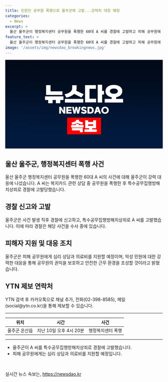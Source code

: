 ```yaml
---
title: 민원인 공무원 폭행으로 울주군에 고발...강력히 대응 예정
categories:
  - News
excerpt: >
  울산 울주군이 행정복지센터 공무원을 폭행한 60대 A 씨를 경찰에 고발하고 피해 공무원에 대한 심리 상담과 의료비를 지원할 예정이라고 밝혔습니다. A 씨는 복지카드 관련 상담 중 공무원을 욕설하며 지팡이를 휘둘렀고, 피해 공무원과 기간제 근로자가 다쳤습니다. 울주군은 특수공무집행방해치상죄로 고발하여 안전한 근무 환경을 조성하겠다고 강력한 대응을 약속했습니다.
feature_text: >
  울산 울주군이 행정복지센터 공무원을 폭행한 60대 A 씨를 경찰에 고발하고 피해 공무원에 대한 심리 상담과 의료비를 지원할 예정이라고 밝혔습니다. A 씨는 복지카드 관련 상담 중 공무원을 욕설하며 지팡이를 휘둘렀고, 피해 공무원과 기간제 근로자가 다쳤습니다. 울주군은 특수공무집행방해치상죄로 고발하여 안전한 근무 환경을 조성하겠다고 강력한 대응을 약속했습니다.
image: '/assets/img/newsdao_breakingnews.jpg'
---
```


<p><img src="/assets/img/newsdao_breakingnews.jpg" alt="pcversion 속보" /></p>

<h2 data-ke-size="size26">울산 울주군, 행정복지센터 폭행 사건</h2>

<p data-ke-size="size16">울산 울주군 행정복지센터 공무원을 폭행한 60대 A 씨의 사건에 대해 울주군이 강력 대응에 나섰습니다. A 씨는 복지카드 관련 상담 중 공무원을 폭행한 후 특수공무집행방해치상죄로 경찰에 고발당했습니다.</p>

<h2 data-ke-size="size26">경찰 신고와 고발</h2>

<p data-ke-size="size16">울주군은 사건 발생 직후 경찰에 신고하고, 특수공무집행방해치상죄로 A 씨를 고발했습니다. 이에 따라 경찰은 해당 사건을 수사 중에 있습니다. </p>

<h2 data-ke-size="size26">피해자 지원 및 대응 조치</h2>

<p data-ke-size="size16">울주군은 피해 공무원에게 심리 상담과 의료비를 지원할 예정이며, 악성 민원에 대한 강력한 대응을 통해 공무원의 권익을 보호하고 안전한 근무 환경을 조성할 것이라고 밝혔습니다.</p>

<h2 data-ke-size="size26">YTN 제보 연락처</h2>

<p data-ke-size="size16">YTN 검색 후 카카오톡으로 채널 추가, 전화(02-398-8585), 메일(social@ytn.co.kr)을 통해 제보할 수 있습니다.</p>

<hr>

<table>
    <thead>
        <tr>
            <th>위치</th>
            <th>시간</th>
            <th>사건</th>
        </tr>
    </thead>
    <tbody>
        <tr>
            <td>울주군 온산읍</td>
            <td>지난 10일 오후 4시 20분</td>
            <td>행정복지센터 폭행</td>
        </tr>
    </tbody>
</table>

<hr>

<ul>
    <li>울주군이 A 씨를 특수공무집행방해치상죄로 경찰에 고발했습니다.</li>
    <li>피해 공무원에게는 심리 상담과 의료비를 지원할 예정입니다.</li>
</ul>

<p data-ke-size="size16">&nbsp;</p>
실시간 뉴스 속보는, <a href="https://newsdao.kr" rel="dofollow">https://newsdao.kr</a>


